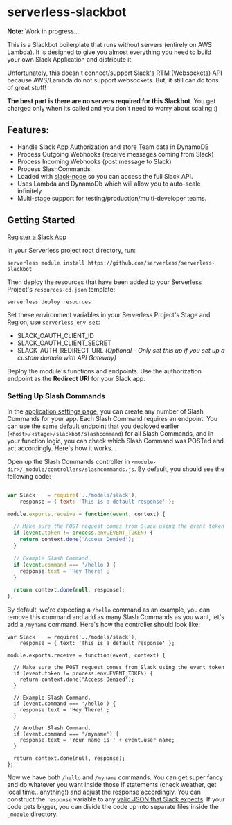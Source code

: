 # serverless-slackbot

**Note:** Work in progress...

This is a Slackbot boilerplate that runs without servers (entirely on AWS Lambda).  It is designed to give you almost everything you need to build your own Slack Application and distribute it.

Unfortunately, this doesn't connect/support Slack's RTM (Websockets) API because AWS/Lambda do not support websockets.  But, it still can do tons of great stuff!

**The best part is there are no servers required for this Slackbot**.  You get charged only when its called and you don't need to worry about scaling :)

## Features:

* Handle Slack App Authorization and store Team data in DynamoDB
* Process Outgoing Webhooks (receive messages coming from Slack)
* Process Incoming Webhooks (post message to Slack)
* Process SlashCommands
* Loaded with [slack-node](https://github.com/clonn/slack-node-sdk) so you can access the full Slack API.
* Uses Lambda and DynamoDb which will allow you to auto-scale infinitely
* Multi-stage support for testing/production/multi-developer teams.

## Getting Started

[Register a Slack App](https://api.slack.com/applications)


In your Serverless project root directory, run:

```
serverless module install https://github.com/serverless/serverless-slackbot
```

Then deploy the resources that have been added to your Serverless Project's `resources-cd.json` template:

```
serverless deploy resources
```

Set these environment variables in your Serverless Project's Stage and Region, use `serverless env set`:

* SLACK_OAUTH_CLIENT_ID
* SLACK_OAUTH_CLIENT_SECRET
* SLACK_AUTH_REDIRECT_URL *(Optional - Only set this up if you set up a custom domain with API Gateway)*

Deploy the module's functions and endpoints.  Use the authorization endpoint as the **Redirect URI** for your Slack app.

### Setting Up Slash Commands

In the [application settings page](https://api.slack.com/applications), you can create any number of Slash Commands for your app. Each Slash Command requires an endpoint. You can use the same default endpoint that you deployed earlier (`<host>/<stage>/slackbot/slashcommand`) for all Slash Commands, and in your function logic, you can check which Slash Command was POSTed and act accordingly. Here's how it works...
 
Open up the Slash Commands controller in `<module-dir>/_module/controllers/slashcommands.js`. By default, you should see the following code:

```javascript

var Slack    = require('../models/slack'),
    response = { text: 'This is a default response' };

module.exports.receive = function(event, context) {

  // Make sure the POST request comes from Slack using the event token
  if (event.token != process.env.EVENT_TOKEN) {
    return context.done('Access Denied');
  }

  // Example Slash Command.
  if (event.command === '/hello') {
    response.text = 'Hey There!';
  }

  return context.done(null, response);
};
```

By default, we're expecting a `/hello` command as an example, you can remove this command and add as many Slash Commands as you want, let's add a `/myname` command. Here's how the controller should look like:

```
var Slack    = require('../models/slack'),
    response = { text: 'This is a default response' };

module.exports.receive = function(event, context) {

  // Make sure the POST request comes from Slack using the event token
  if (event.token != process.env.EVENT_TOKEN) {
    return context.done('Access Denied');
  }

  // Example Slash Command.
  if (event.command === '/hello') {
    response.text = 'Hey There!';
  }
  
  // Another Slash Command.
  if (event.command === '/myname') {
    response.text = 'Your name is ' + event.user_name;
  }

  return context.done(null, response);
};
```

Now we have both `/hello` and `/myname` commands. You can get super fancy and do whatever you want inside those if statements (check weather, get local time...anything!) and adjust the response accordingly. You can construct the `response` variable to any [valid JSON that Slack expects](https://api.slack.com/slash-commands). If your code gets bigger, you can divide the code up into separate files inside the `_module` directory.